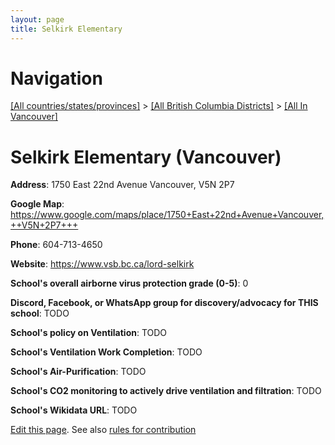 ```yaml
---
layout: page
title: Selkirk Elementary
---
```

# Navigation

[[All countries/states/provinces]](../../..) > [[All British Columbia Districts]](../..) > [[All In Vancouver]](..)

# Selkirk Elementary (Vancouver)

**Address**: 1750 East 22nd Avenue Vancouver,  V5N 2P7

**Google Map**: <https://www.google.com/maps/place/1750+East+22nd+Avenue+Vancouver,++V5N+2P7+++>

**Phone**: 604-713-4650

**Website**: <https://www.vsb.bc.ca/lord-selkirk>

**School's overall airborne virus protection grade (0-5)**: 0

**Discord, Facebook, or WhatsApp group for discovery/advocacy for THIS school**: TODO

**School's policy on Ventilation**: TODO

**School's Ventilation Work Completion**: TODO

**School's Air-Purification**: TODO

**School's CO2 monitoring to actively drive ventilation and filtration**: TODO

**School's Wikidata URL**: TODO


[Edit this page](https://github.com/ventilate-schools/BC/edit/main/././Vancouver/Selkirk_Elementary.md). See also [rules for contribution](../../../contribution-rules/)